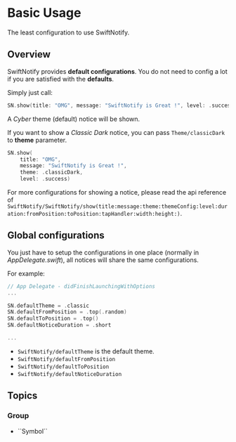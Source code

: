 # Basic Usage

The least configuration to use SwiftNotify.

## Overview

SwiftNotify provides **default configurations**. You do not need to config a lot if you are satisfied with the **defaults**.

Simply just call:
```swift
SN.show(title: "OMG", message: "SwiftNotify is Great !", level: .success)
```
A *Cyber* theme (default) notice will be shown.

If you want to show a *Classic Dark* notice, you can pass ``Theme/classicDark`` to **theme** parameter.
``` swift
SN.show(
    title: "OMG", 
    message: "SwiftNotify is Great !",
    theme: .classicDark,
    level: .success)
```

For more configurations for showing a notice, please read the api reference of ``SwiftNotify/SwiftNotify/show(title:message:theme:themeConfig:level:duration:fromPosition:toPosition:tapHandler:width:height:)``.

## Global configurations
You just have to setup the configurations in one place (normally in *AppDelegate.swift*), all notices will share the same configurations.

For example:

```swift
// App Delegate - didFinishLaunchingWithOptions 
...

SN.defaultTheme = .classic
SN.defaultFromPosition = .top(.random)
SN.defaultToPosition = .top()
SN.defaultNoticeDuration = .short

...

```

- ``SwiftNotify/defaultTheme`` is the default theme.
- ``SwiftNotify/defaultFromPosition``
- ``SwiftNotify/defaultToPosition``
- ``SwiftNotify/defaultNoticeDuration``

## Topics

### <!--@START_MENU_TOKEN@-->Group<!--@END_MENU_TOKEN@-->

- <!--@START_MENU_TOKEN@-->``Symbol``<!--@END_MENU_TOKEN@-->
